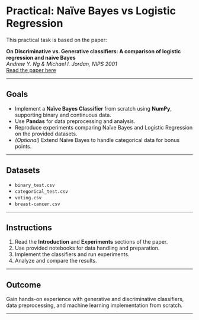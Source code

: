 # Practical: Naïve Bayes vs Logistic Regression

This practical task is based on the paper:

**On Discriminative vs. Generative classifiers: A comparison of logistic regression and naive Bayes**  
*Andrew Y. Ng & Michael I. Jordan, NIPS 2001*  
[Read the paper here](https://papers.nips.cc/paper/2020-on-discriminative-vs-generative-classifiers-a-comparison-of-logistic-regression-and-naive-bayes.pdf)

---

## Goals

- Implement a **Naïve Bayes Classifier** from scratch using **NumPy**, supporting binary and continuous data.  
- Use **Pandas** for data preprocessing and analysis.  
- Reproduce experiments comparing Naïve Bayes and Logistic Regression on the provided datasets.  
- *(Optional)* Extend Naïve Bayes to handle categorical data for bonus points.

---

## Datasets

- `binary_test.csv`  
- `categorical_test.csv`  
- `voting.csv`  
- `breast-cancer.csv`

---

## Instructions

1. Read the **Introduction** and **Experiments** sections of the paper.  
2. Use provided notebooks for data handling and preparation.  
3. Implement the classifiers and run experiments.  
4. Analyze and compare the results.

---

## Outcome

Gain hands-on experience with generative and discriminative classifiers, data preprocessing, and machine learning implementation from scratch.

---
